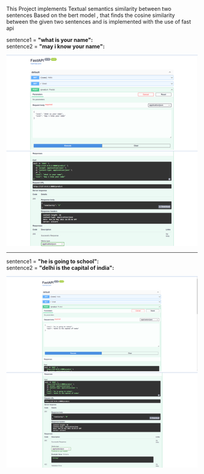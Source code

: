 This Project implements Textual semantics similarity between two sentences Based on the bert model , that finds
the cosine similarity between the given two sentences and is implemented with the use of fast api

sentence1 = <b>"what is your name":</b><br>
sentence2 = <b>"may i know your name":</b><br>

![Alt text](./Capture.PNG?raw=true "Title")
![Alt text](./Capture1.PNG?raw=true "Title")

<hr>

sentence1 = <b>"he is going to school":</b><br>
sentence2 = <b>"delhi is the capital of india":</b><br>

![Alt text](./Capture2.PNG?raw=true "Title")
![Alt text](./Capture3.PNG?raw=true "Title")
